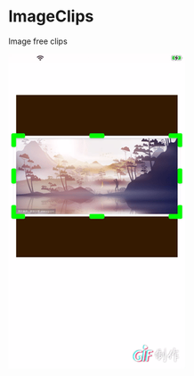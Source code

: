 # ImageClips
Image free clips


![image](https://github.com/ColdChains/ImageClips/blob/main/ImageClips.gif)
